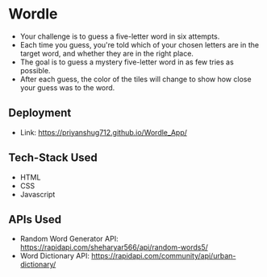 # Wordle

  - Your challenge is to guess a five-letter word in six attempts. 
  - Each time you guess, you're told which of your chosen letters are in the target word, and whether they are in the right place.
  - The goal is to guess a mystery five-letter word in as few tries as possible. 
  - After each guess, the color of the tiles will change to show how close your guess was to the word.

## Deployment

- Link: https://priyanshug712.github.io/Wordle_App/

## Tech-Stack Used

- HTML
- CSS
- Javascript

## APIs Used

- Random Word Generator API: https://rapidapi.com/sheharyar566/api/random-words5/
- Word Dictionary API: https://rapidapi.com/community/api/urban-dictionary/
